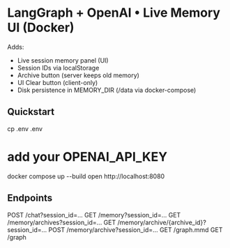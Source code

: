 # LangGraph + OpenAI • Live Memory UI (Docker)

Adds:
- Live session memory panel (UI)
- Session IDs via localStorage
- Archive button (server keeps old memory)
- UI Clear button (client-only)
- Disk persistence in MEMORY_DIR (/data via docker-compose)

## Quickstart
cp .env .env
# add your OPENAI_API_KEY
docker compose up --build
open http://localhost:8080

## Endpoints
POST /chat?session_id=...
GET  /memory?session_id=...
GET  /memory/archives?session_id=...
GET  /memory/archive/{archive_id}?session_id=...
POST /memory/archive?session_id=...
GET  /graph.mmd
GET  /graph
